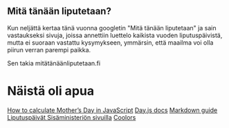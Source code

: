 ## Mitä tänään liputetaan?

Kun neljättä kertaa tänä vuonna googletin "Mitä tänään liputetaan" ja sain vastaukseksi sivuja, joissa annettiin luettelo kaikista vuoden liputuspäivistä, mutta ei suoraan vastattu kysymykseen, ymmärsin, että maailma voi olla piirun verran parempi paikka.

Sen takia mitätänäänliputetaan.fi

# Näistä oli apua
[How to calculate Mother’s Day in JavaScript](https://joshtronic.com/2017/05/14/how-to-calculate-mothers-day-in-javascript/)
[Day.js docs](https://day.js.org/docs/en/)
[Markdown guide](https://www.markdownguide.org/basic-syntax/)
[Liputuspäivät Sisäministeriön sivuilla](https://intermin.fi/suomen-lippu/liputuspaivat)
[Coolors](https://coolors.co/)